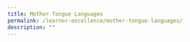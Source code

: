 ```yaml
---
title: Mother Tongue Languages
permalink: /learner-excellence/mother-tongue-languages/
description: ""
---
```

